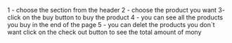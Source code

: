 1 - choose the section from the header
2 - choose the product you want 
3- click on the buy button to buy the product 
4 - you can see all the products you buy in the end of the page
5 - you can delet the products you don`t want 
click on the check out button to see the total amount of mony
